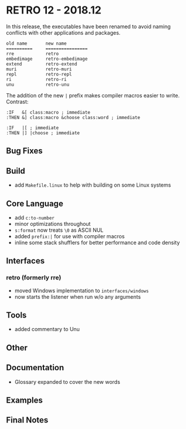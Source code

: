 # RETRO 12 - 2018.12

In this release, the executables have been renamed to avoid
naming conflicts with other applications and packages.

    old name       new name
    ==========     ================
    rre            retro
    embedimage     retro-embedimage
    extend         retro-extend
    muri           retro-muri
    repl           retro-repl
    ri             retro-ri
    unu            retro-unu

The addition of the new `|` prefix makes compiler macros
easier to write. Contrast:

    :IF   &[ class:macro ; immediate
    :THEN &] class:macro &choose class:word ; immediate
    
    :IF   |[ ; immediate
    :THEN |] |choose ; immediate

## Bug Fixes

## Build

- add `Makefile.linux` to help with building on some Linux systems

## Core Language

- add `c:to-number`
- minor optimizations throughout
- `s:format` now treats `\0` as ASCII NUL
- added `prefix:|` for use with compiler macros
- inline some stack shufflers for better performance and code density

## Interfaces

### retro (formerly rre)

- moved Windows implementation to `interfaces/windows`
- now starts the listener when run w/o any arguments

## Tools

- added commentary to Unu

## Other

## Documentation

- Glossary expanded to cover the new words

## Examples

## Final Notes
